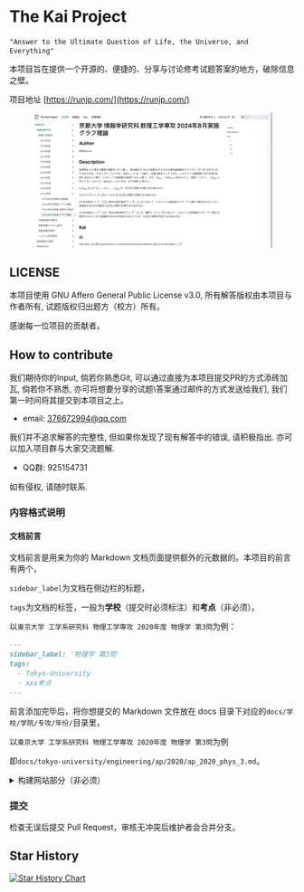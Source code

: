 # The Kai Project
```text
"Answer to the Ultimate Question of Life, the Universe, and Everything"
```

本项目旨在提供一个开源的、便捷的、分享与讨论修考试题答案的地方，破除信息之壁。

项目地址 [https://runjp.com/](https://runjp.com/)

<figure style="text-align:center;">
  <img src="https://raw.githubusercontent.com/Myyura/the_kai_project_assets/main/sample.png" width="700" alt=""/>
</figure>

## LICENSE
本项目使用 GNU Affero General Public License v3.0, 所有解答版权由本项目与作者所有, 试题版权归出题方（校方）所有。

感谢每一位项目的贡献者。

## How to contribute
我们期待你的Input, 倘若你熟悉Git, 可以通过直接为本项目提交PR的方式添砖加瓦, 倘若你不熟悉, 亦可将想要分享的试题\答案通过邮件的方式发送给我们, 我们第一时间将其提交到本项目之上。

* email: 376672994@qq.com

我们并不追求解答的完整性, 但如果你发现了现有解答中的错误, 请积极指出. 亦可以加入项目群与大家交流题解.

* QQ群: 925154731

如有侵权, 请随时联系.

### 内容格式说明

#### 文档前言

文档前言是用来为你的 Markdown 文档页面提供额外的元数据的。本项目的前言有两个，

`sidebar_label`为文档在侧边栏的标题，

`tags`为文档的标签，一般为**学校**（提交时必须标注）和**考点**（非必须）。

以`東京大学 工学系研究科 物理工学専攻 2020年度 物理学 第3問`为例：
```markdown
---
sidebar_label: '物理学 第3問'
tags:
  - Tokyo-University
  - xxx考点
---
```

前言添加完毕后，将你想提交的 Markdown 文件放在 docs 目录下对应的`docs/学校/学院/专攻/年份/`目录里，

以`東京大学 工学系研究科 物理工学専攻 2020年度 物理学 第3問`为例

即`docs/tokyo-university/engineering/ap/2020/ap_2020_phys_3.md`。

<details>

<summary>构建网站部分（非必须）</summary>

### 网页构建
本网站使用现代静态网站生成器 [Docusaurus](https://docusaurus.io/)构建。

Docusaurus 本质上是一组npm包。

#### 要求
Node.js 版本 18.0 或以上 (可以通过运行 `node -v` 来查看)。
 你可以用 nvm 来管理同一机器上的多个 Node 版本。
安装 Node.js 时，建议勾选所有和依赖相关的选项。

#### 安装

clone本项目 

```bash
git clone https://github.com/Myyura/the_kai_project.git
```
进入项目文件夹

```bash
cd the_kai_project
```
安装docusaurus

```bash
npm install docusaurus
```

#### 本地测试构建

在部署到生产环境前，事先进行本地测试尤为重要。

```bash
npm run serve
```
站点默认会部署在 `http://localhost:3000/`

</details>

### 提交

检查无误后提交 Pull Request，审核无冲突后维护者会合并分支。

## Star History

[![Star History Chart](https://api.star-history.com/svg?repos=Myyura/the_kai_project&type=Date)](https://www.star-history.com/#Myyura/the_kai_project&Date)
